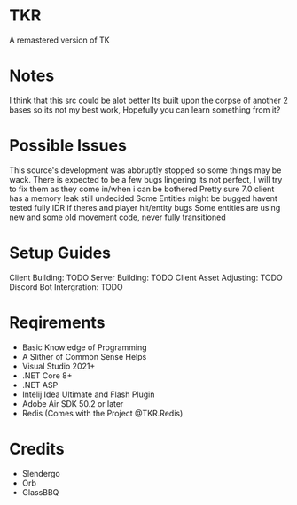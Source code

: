 # TKR
A remastered version of TK

# Notes
I think that this src could be alot better
Its built upon the corpse of another 2 bases so its not my best work, Hopefully you can learn something from it?

# Possible Issues
This source's development was abbruptly stopped so some things may be wack.
There is expected to be a few bugs lingering its not perfect, I will try to fix them as they come in/when i can be bothered
Pretty sure 7.0 client has a memory leak still undecided
Some Entities might be bugged havent tested fully
IDR if theres and player hit/entity bugs
Some entities are using new and some old movement code, never fully transitioned

# Setup Guides
Client Building: TODO
Server Building: TODO
Client Asset Adjusting: TODO
Discord Bot Intergration: TODO

# Reqirements
- Basic Knowledge of Programming
- A Slither of Common Sense Helps
- Visual Studio 2021+
- .NET Core 8+
- .NET ASP
- Intelij Idea Ultimate and Flash Plugin
- Adobe Air SDK 50.2 or later
- Redis (Comes with the Project @TKR.Redis)

# Credits
- Slendergo
- Orb
- GlassBBQ
